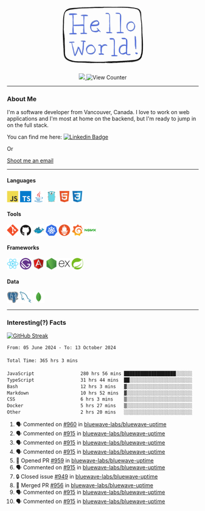 <div align="center">
    <img src="./img/hello_world.webp" height="200px" width="">
    <div>
        <a href="https://www.linkedin.com/in/ajhollid">
            <img src="https://img.shields.io/badge/LinkedIn-blue"/>
        </a>
        <img src="https://komarev.com/ghpvc/?username=ajhollid&color=yellow" alt="View Counter">
    </div>
</div>

---

### About Me

I'm a software developer from Vancouver, Canada. I love to work on web applications and I'm most at home on the backend, but I'm ready to jump in on the full stack.

You can find me here: [![Linkedin Badge](https://img.shields.io/badge/-ajhollid-blue?style=flat&logo=Linkedin&logoColor=white)](https://www.linkedin.com/in/ajhollid)

Or

[Shoot me an email](mailto:ajhollid@gmail.com)

---

#### Languages

<div>
    <img src="./img/devicons/javascript-original.svg" width=30 height=30 alt="JavaScript">
    <img src="/img/devicons/typescript-original.svg" width=30 height=30 alt="TypeScript">
    <img src="./img/devicons/java-original.svg" width=30 height=30 alt="Java">
    <img src="./img/devicons/go-original.svg" width=30 height=30 alt="Golang">
    <img src="./img/devicons/html5-original.svg" width=30 height=30 alt="HTML 5">
    <img src="./img/devicons/css3-original.svg" width=30 height=30 alt="CSS 3">
</div>

#### Tools

<div>
    <img src="./img/devicons/git-original.svg" width=30 height=30 alt="Git">
    <img src="./img/devicons/github-original.svg" width=30 height=30 alt="Github">
    <img src="./img/devicons/docker-original.svg" width=30 
    height=30 alt="Docker">
    <img src="./img/devicons/kubernetes-original.svg" width=30 height=30 alt="K8">
    <img src="./img/devicons/prometheus-original.svg" width=30 height=30 alt="Prometheus">
    <img src="./img/devicons/grafana-original.svg" width=30 height=30 alt="Grafana">
    <img src="./img/devicons/nginx-original.svg" width=30 height=30 alt="Nginx">
</div>

#### Frameworks

<div>
    <img src="./img/devicons/react-original.svg" width=30 height=30 alt="React">
    <img src="./img/devicons/gatsby-original.svg" width=30 height=30 alt="Gatsby">
    <img src="./img/devicons/angularjs-original.svg" width=30 height=30 alt="AngularJS">
    <img src="./img/devicons/nodejs-original.svg" width=30 height=30 alt="NodeJS">
    <img src="./img/devicons/express-original.svg" width=30 height=30 alt="Express">
    <img src="./img/devicons/spring-original.svg" width=30 height=30 alt="Spring">
</div>

#### Data

<div>
    <img src="./img/devicons/postgresql-original.svg" width=30 height=30 alt="Postgresql">
    <img src="./img/devicons/mysql-original.svg" width=30 height=30 alt="Mysql">
    <img src="./img/devicons/mongodb-original.svg" width=30 height=30 alt="MongoDB">
</div>

---

### Interesting(?) Facts

[![GitHub Streak](http://github-readme-streak-stats.herokuapp.com?user=ajhollid)](https://git.io/streak-stats)

 <!--START_SECTION:waka-->

```txt
From: 05 June 2024 - To: 13 October 2024

Total Time: 365 hrs 3 mins

JavaScript                 280 hrs 56 mins ███████████████████░░░░░░   76.47 %
TypeScript                 31 hrs 44 mins  ██░░░░░░░░░░░░░░░░░░░░░░░   08.64 %
Bash                       12 hrs 3 mins   ▓░░░░░░░░░░░░░░░░░░░░░░░░   03.28 %
Markdown                   10 hrs 52 mins  ▓░░░░░░░░░░░░░░░░░░░░░░░░   02.96 %
CSS                        6 hrs 3 mins    ▒░░░░░░░░░░░░░░░░░░░░░░░░   01.65 %
Docker                     5 hrs 27 mins   ▒░░░░░░░░░░░░░░░░░░░░░░░░   01.49 %
Other                      2 hrs 20 mins   ░░░░░░░░░░░░░░░░░░░░░░░░░   00.64 %
```

<!--END_SECTION:waka-->


<!--START_SECTION:activity-->
1. 🗣 Commented on [#960](https://github.com/bluewave-labs/bluewave-uptime/pull/960#issuecomment-2413690389) in [bluewave-labs/bluewave-uptime](https://github.com/bluewave-labs/bluewave-uptime)
2. 🗣 Commented on [#915](https://github.com/bluewave-labs/bluewave-uptime/issues/915#issuecomment-2413077572) in [bluewave-labs/bluewave-uptime](https://github.com/bluewave-labs/bluewave-uptime)
3. 🗣 Commented on [#915](https://github.com/bluewave-labs/bluewave-uptime/issues/915#issuecomment-2412979436) in [bluewave-labs/bluewave-uptime](https://github.com/bluewave-labs/bluewave-uptime)
4. 🗣 Commented on [#915](https://github.com/bluewave-labs/bluewave-uptime/issues/915#issuecomment-2412977398) in [bluewave-labs/bluewave-uptime](https://github.com/bluewave-labs/bluewave-uptime)
5. 💪 Opened PR [#959](https://github.com/bluewave-labs/bluewave-uptime/pull/959) in [bluewave-labs/bluewave-uptime](https://github.com/bluewave-labs/bluewave-uptime)
6. 🗣 Commented on [#915](https://github.com/bluewave-labs/bluewave-uptime/issues/915#issuecomment-2412669821) in [bluewave-labs/bluewave-uptime](https://github.com/bluewave-labs/bluewave-uptime)
7. 🔒 Closed issue [#949](https://github.com/bluewave-labs/bluewave-uptime/issues/949) in [bluewave-labs/bluewave-uptime](https://github.com/bluewave-labs/bluewave-uptime)
8. 🎉 Merged PR [#956](https://github.com/bluewave-labs/bluewave-uptime/pull/956) in [bluewave-labs/bluewave-uptime](https://github.com/bluewave-labs/bluewave-uptime)
9. 🗣 Commented on [#915](https://github.com/bluewave-labs/bluewave-uptime/issues/915#issuecomment-2411335455) in [bluewave-labs/bluewave-uptime](https://github.com/bluewave-labs/bluewave-uptime)
10. 🗣 Commented on [#915](https://github.com/bluewave-labs/bluewave-uptime/issues/915#issuecomment-2411330999) in [bluewave-labs/bluewave-uptime](https://github.com/bluewave-labs/bluewave-uptime)
<!--END_SECTION:activity-->

